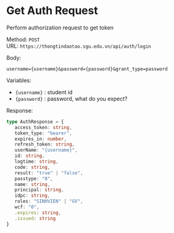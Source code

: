 # Get Auth Request
Perform authorization request to get token


Method: `POST`  
URL: `https://thongtindaotao.sgu.edu.vn/api/auth/login`  

Body:  
 ```
 username={username}&password={password}&grant_type=password
 ```

Variables:  
 - `{username}` : student id
 - `{password}` : password, what do you expect?


Response:
 ```ts
type AuthResponse = {
    access_token: string,
    token_type: "bearer",
    expires_in: number,
    refresh_token: string,
    userName: "{username}",
    id: string,
    logtime: string,
    code: string,
    result: "true" | "false",
    passtype: "0",
    name: string,
    principal: string,
    idpc: string,
    roles: "SINHVIEN" | "GV",
    wcf: "0",
    .expires: string,
    .issued: string
}  
 ```
